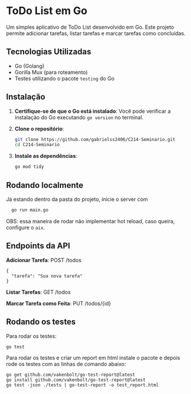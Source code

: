 # ToDo List em Go

Um simples aplicativo de ToDo List desenvolvido em Go. Este projeto permite adicionar tarefas, listar tarefas e marcar tarefas como concluídas.

## Tecnologias Utilizadas

- Go (Golang)
- Gorilla Mux (para roteamento)
- Testes utilizando o pacote `testing` do Go

## Instalação

1. **Certifique-se de que o Go está instalado**:
 Você pode verificar a instalação do Go executando `go version` no terminal.

2. **Clone o repositório**:
   ```bash
   git clone https://github.com/gabrielss2406/C214-Seminario.git
   cd C214-Seminario
   ```

3. **Instale as dependências**:
   ```bash
   go mod tidy
   ```
## Rodando localmente

Já estando dentro da pasta do projeto, inicie o server com

```bash
  go run main.go
```
OBS: essa maneira de rodar não implementar hot reload, caso queira, configure o ```aix```.
## Endpoints da API
**Adicionar Tarefa**: POST /todos
```
{
  "tarefa": "Sua nova tarefa"
}
```
**Listar Tarefas**: GET /todos

**Marcar Tarefa como Feita**: PUT /todos/{id}

## Rodando os testes

Para rodar os testes:
```
go test
```

Para rodar os testes e criar um report em html instale o pacote e depois rode os testes com as linhas de comando abaixo:
```
go get github.com/vakenbolt/go-test-report@latest
go install github.com/vakenbolt/go-test-report@latest
go test -json ./tests | go-test-report -o test_report.html
```
